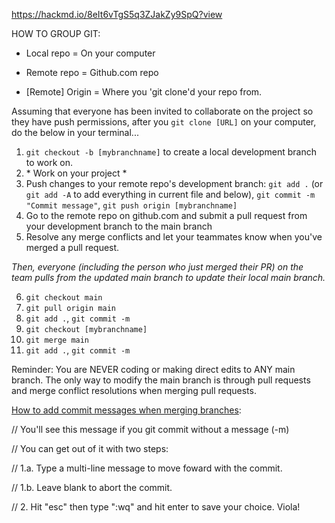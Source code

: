 
https://hackmd.io/8eIt6vTgS5q3ZJakZy9SpQ?view

HOW TO GROUP GIT: 

- Local repo = On your computer

- Remote repo = Github.com repo

- [Remote] Origin = Where you 'git clone'd your repo from.

Assuming that everyone has been invited to collaborate on the project so they have push permissions, after you `git clone [URL]` on your computer, do the below in your terminal...
1. `git checkout -b [mybranchname]` to create a local development branch to work on.
2. \* Work on your project *
3. Push changes to your remote repo's development branch: `git add .` (or `git add -A` to add everything in current file and below), `git commit -m "Commit message"`, `git push origin [mybranchname]`
4. Go to the remote repo on github.com and submit a pull request from your development branch to the main branch
5. Resolve any merge conflicts and let your teammates know when you've merged a pull request.

*Then, everyone (including the person who just merged their PR) on the team pulls from the updated main branch to update their local main branch.*

6. `git checkout main`
7. `git pull origin main`
8. `git add .`, `git commit -m`
9. `git checkout [mybranchname]`
10. `git merge main`
11. `git add .`, `git commit -m`

Reminder: You are NEVER coding or making direct edits to ANY main branch. The only way to modify the main branch is through pull requests and merge conflict resolutions when merging pull requests.

[How to add commit messages when merging branches](https://gist.github.com/kenandersen/2042103942473af82dd2):


// You'll see this message if you git commit without a message (-m)

// You can get out of it with two steps:

// 1.a. Type a multi-line message to move foward with the commit.

// 1.b. Leave blank to abort the commit.

// 2. Hit "esc" then type ":wq" and hit enter to save your choice. Viola!